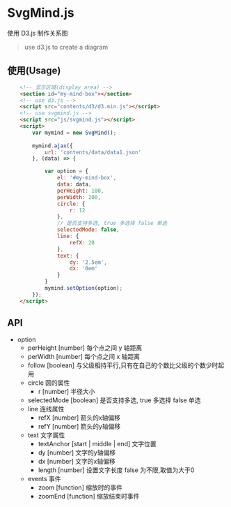 # SvgMind.js

使用 D3.js 制作关系图
> use d3.js to create a diagram 

## 使用(Usage)

```html
	<!-- 显示区域(display area) -->
	<section id="my-mind-box"></section>
	<!-- use d3.js -->
	<script src="contents/d3/d3.min.js"></script>
	<!-- use svgmind.js -->
	<script src="js/svgmind.js"></script>
	<script>
		var mymind = new SvgMind();
		
		mymind.ajax({
			url: 'contents/data/data1.json'
		}, (data) => {

			var option = {
				el: '#my-mind-box',
				data: data,
				perHeight: 100,
				perWidth: 200,
				circle: {
					r: 12
				},
				// 是否支持多选, true 多选择 false 单选
				selectedMode: false,
				line: {
					refX: 20
				},
				text: {
					dy: '2.5em',
					dx: '0em'
				}
			}
			mymind.setOption(option);
		});
	</script>
```

## API
-  option
	- perHeight [number] 		每个点之间 y 轴距离
	- perWidth  [number]  		每个点之间 x 轴距离
	- follow	[boolean] 		与父级相持平行,只有在自己的个数比父级的个数少时起用
	- circle	圆的属性
		- r		[number] 		半径大小
	- selectedMode [boolean] 	是否支持多选, true 多选择 false 单选
	- line		连线属性
		- refX	[number] 		箭头的x轴偏移
		- refY 	[number] 		箭头的y轴偏移
	- text		文字属性
		- textAnchor [start | middle | end]  文字位置
		- dy	[number] 		文字的y轴偏移
		- dx 	[number] 		文字的x轴偏移
		- length [number] 		设置文字长度 false 为不限,取值为大于0
	- events 	事件
		- zoom 	[function] 		缩放时的事件
		- zoomEnd [function] 	缩放结束时事件








